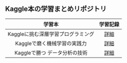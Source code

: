 ## Kaggle本の学習まとめリポジトリ

|学習本|学習記録|
|:--:|:--:|
|Kaggleに挑む深層学習プログラミング|[詳細](https://github.com/kaneda05/kaggle-book/blob/main/gokui/gokui.md)|
|Kaggleで磨く機械学習の実践力|[詳細]()|
|Kaggleで勝つ データ分析の技術|[詳細]()|